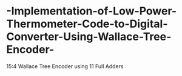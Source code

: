 # -Implementation-of-Low-Power-Thermometer-Code-to-Digital-Converter-Using-Wallace-Tree-Encoder-
15:4 Wallace Tree Encoder using 11 Full Adders
